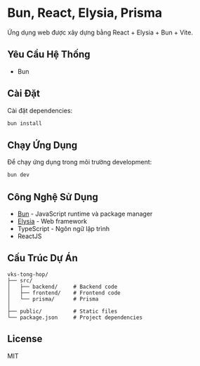 # Bun, React, Elysia, Prisma

Ứng dụng web được xây dựng bằng React + Elysia + Bun + Vite.

## Yêu Cầu Hệ Thống

- Bun

## Cài Đặt

Cài đặt dependencies:
```bash
bun install
```

## Chạy Ứng Dụng

Để chạy ứng dụng trong môi trường development:

```bash
bun dev
```

## Công Nghệ Sử Dụng

- [Bun](https://bun.sh) - JavaScript runtime và package manager
- [Elysia](https://elysiajs.com) - Web framework
- TypeScript - Ngôn ngữ lập trình
- ReactJS

## Cấu Trúc Dự Án

```
vks-tong-hop/
├── src/
│   ├── backend/     # Backend code
│   ├── frontend/    # Frontend code
│   └── prisma/      # Prisma
│
├── public/          # Static files
└── package.json     # Project dependencies
```

## License

MIT
